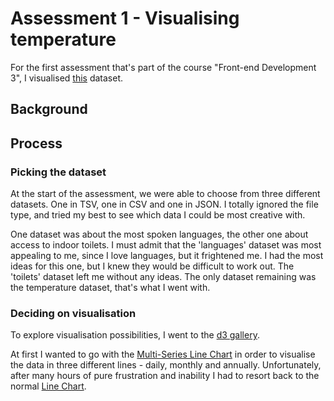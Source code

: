# Assessment 1 - Visualising temperature

For the first assessment that's part of the course "Front-end Development 3", I visualised [this](https://github.com/cmda-fe3/course-17-18/blob/master/assessment-1/temperature.csv) dataset.

## Background

## Process

### Picking the dataset

At the start of the assessment, we were able to choose from three different datasets. One in TSV, one in CSV and one in JSON.
I totally ignored the file type, and tried my best to see which data I could be most creative with.

One dataset was about the most spoken languages, the other one about access to indoor toilets.
I must admit that the 'languages' dataset was most appealing to me, since I love languages, but it frightened me. I had the most ideas for this one, but I knew they would be difficult to work out.
The 'toilets' dataset left me without any ideas. The only dataset remaining was the temperature dataset, that's what I went with.

### Deciding on visualisation

To explore visualisation possibilities, I went to the [d3 gallery](https://github.com/d3/d3/wiki/Gallery).

At first I wanted to go with the [Multi-Series Line Chart](https://bl.ocks.org/mbostock/3884955) in order to visualise the data in three different lines - daily, monthly and annually. Unfortunately, after many hours of pure frustration and inability I had to resort back to the normal [Line Chart](https://bl.ocks.org/mbostock/3884955). 
